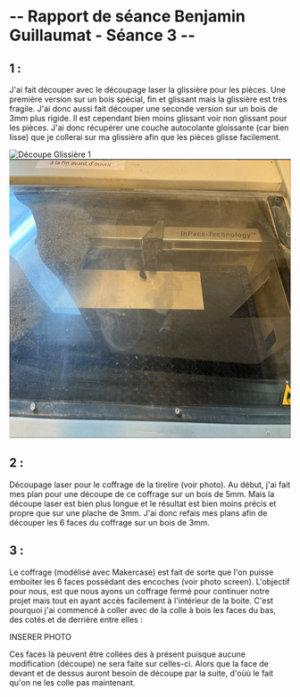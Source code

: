 # -- Rapport de séance Benjamin Guillaumat - Séance 3 -- #

## 1 :

J'ai fait découper avec le découpage laser la glissière pour les pièces. Une première version sur un bois spécial, fin et glissant mais la glissière est très fragile. J'ai donc aussi fait découper une seconde version sur un bois de 3mm plus rigide. Il est cependant bien moins glissant voir non glissant pour les pièces. J'ai donc récupérer une couche autocolante gloissante (car bien lisse) que je collerai sur ma glissière afin que les pièces glisse facilement.

<img src="../../Images/Photo_decoupe_glissiere_1.png.png" alt="Découpe Glissière 1" height="500"/>

<img src="../../Images/Photo_decoupe_glissiere_2.png" alt="Découpe Glissière 2" height="500"/>

## 2 :

Découpage laser pour le coffrage de la tirelire (voir photo). Au début, j'ai fait mes plan pour une découpe de ce coffrage sur un bois de 5mm. Mais la découpe laser est bien plus longue et le résultat est bien moins précis et propre que sur une plache de 3mm. J'ai donc refais mes plans afin de découper les 6 faces du coffrage sur un bois de 3mm.


## 3 :

Le coffrage (modélisé avec Makercase) est fait de sorte que l'on puisse emboiter les 6 faces possédant des encoches (voir photo screen). L'objectif pour nous, est que nous ayons un coffrage fermé pour continuer notre projet mais tout en ayant accès facilement à l'intérieur de la boite. C'est pourquoi j'ai commencé à coller avec de la colle à bois les faces du bas, des cotés et de derrière entre elles :

INSERER PHOTO 

Ces faces là peuvent être collées des à présent puisque aucune modification (découpe) ne sera faite sur celles-ci. 
Alors que la face de devant et de dessus auront besoin de découpe par la suite, d'oùù le fait qu'on ne les colle pas maintenant.






